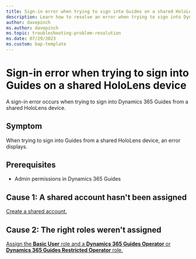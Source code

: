 ```yaml
---
title: Sign-in error when trying to sign into Guides on a shared HoloLens device 
description: Learn how to resolve an error when trying to sign into Dynamics 365 Guides on a shared device license
author: davepinch
ms.author: davepinch
ms.topic: troubleshooting-problem-resolution 
ms.date: 07/29/2023
ms.custom: bap-template
---
```


# Sign-in error when trying to sign into Guides on a shared HoloLens device

A sign-in error occurs when trying to sign into Dynamics 365 Guides from a shared HoloLens device.

## Symptom

When trying to sign into Guides from a shared HoloLens device, an error displays.

## Prerequisites

- Admin permissions in Dynamics 365 Guides

## Cause 1: A shared account hasn't been assigned

[Create a shared account.](device-license.md)

## Cause 2: The right roles weren't assigned

[Assign the **Basic User** role and a **Dynamics 365 Guides Operator** or **Dynamics 365 Guides Restricted Operator** role.](device-license#assign-an-operator-role-to-the-shared-account)
